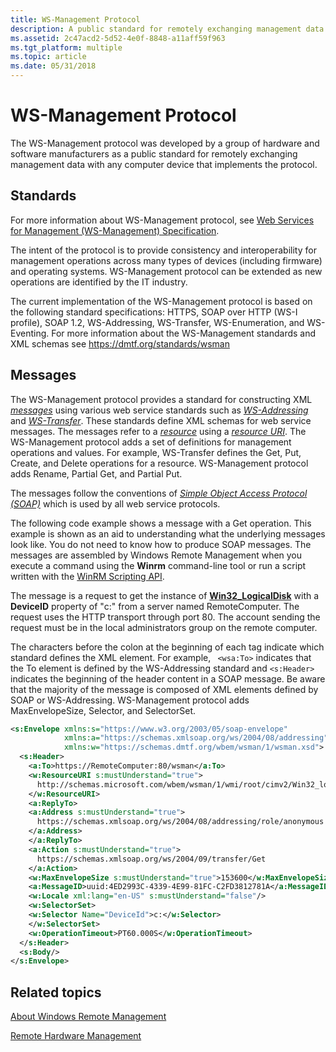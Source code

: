```yaml
---
title: WS-Management Protocol
description: A public standard for remotely exchanging management data with any computer device that implements the protocol.
ms.assetid: 2c47acd2-5d52-4e0f-8848-a11aff59f963
ms.tgt_platform: multiple
ms.topic: article
ms.date: 05/31/2018
---
```


# WS-Management Protocol

The WS-Management protocol was developed by a group of hardware and software manufacturers as a public standard for remotely exchanging management data with any computer device that implements the protocol.

## Standards

For more information about WS-Management protocol, see [Web Services for Management (WS-Management) Specification](https://dmtf.org/sites/default/files/standards/documents/DSP0226_1.2.0.pdf).

The intent of the protocol is to provide consistency and interoperability for management operations across many types of devices (including firmware) and operating systems. WS-Management protocol can be extended as new operations are identified by the IT industry.

The current implementation of the WS-Management protocol is based on the following standard specifications: HTTPS, SOAP over HTTP (WS-I profile), SOAP 1.2, WS-Addressing, WS-Transfer, WS-Enumeration, and WS-Eventing. For more information about the WS-Management standards and XML schemas see <https://dmtf.org/standards/wsman>

## Messages

The WS-Management protocol provides a standard for constructing XML [*messages*](windows-remote-management-glossary.md) using various web service standards such as [*WS-Addressing*](windows-remote-management-glossary.md) and [*WS-Transfer*](windows-remote-management-glossary.md). These standards define XML schemas for web service messages. The messages refer to a [*resource*](windows-remote-management-glossary.md) using a [*resource URI*](windows-remote-management-glossary.md). The WS-Management protocol adds a set of definitions for management operations and values. For example, WS-Transfer defines the Get, Put, Create, and Delete operations for a resource. WS-Management protocol adds Rename, Partial Get, and Partial Put.

The messages follow the conventions of [*Simple Object Access Protocol (SOAP)*](windows-remote-management-glossary.md) which is used by all web service protocols.

The following code example shows a message with a Get operation. This example is shown as an aid to understanding what the underlying messages look like. You do not need to know how to produce SOAP messages. The messages are assembled by Windows Remote Management when you execute a command using the **Winrm** command-line tool or run a script written with the [WinRM Scripting API](winrm-scripting-api.md).

The message is a request to get the instance of [**Win32\_LogicalDisk**](https://docs.microsoft.com/windows/desktop/CIMWin32Prov/win32-logicaldisk) with a **DeviceID** property of "c:" from a server named RemoteComputer. The request uses the HTTP transport through port 80. The account sending the request must be in the local administrators group on the remote computer.

The characters before the colon at the beginning of each tag indicate which standard defines the XML element. For example, ` <wsa:To>` indicates that the To element is defined by the WS-Addressing standard and `<s:Header>` indicates the beginning of the header content in a SOAP message. Be aware that the majority of the message is composed of XML elements defined by SOAP or WS-Addressing. WS-Management protocol adds MaxEnvelopeSize, Selector, and SelectorSet.


```XML
<s:Envelope xmlns:s="https://www.w3.org/2003/05/soap-envelope" 
            xmlns:a="https://schemas.xmlsoap.org/ws/2004/08/addressing" 
            xmlns:w="https://schemas.dmtf.org/wbem/wsman/1/wsman.xsd">
  <s:Header>
    <a:To>https://RemoteComputer:80/wsman</a:To> 
    <w:ResourceURI s:mustUnderstand="true">
      http://schemas.microsoft.com/wbem/wsman/1/wmi/root/cimv2/Win32_logicaldisk
    </w:ResourceURI> 
    <a:ReplyTo>
    <a:Address s:mustUnderstand="true">
      https://schemas.xmlsoap.org/ws/2004/08/addressing/role/anonymous
    </a:Address> 
    </a:ReplyTo>
    <a:Action s:mustUnderstand="true">
      https://schemas.xmlsoap.org/ws/2004/09/transfer/Get
    </a:Action> 
    <w:MaxEnvelopeSize s:mustUnderstand="true">153600</w:MaxEnvelopeSize> 
    <a:MessageID>uuid:4ED2993C-4339-4E99-81FC-C2FD3812781A</a:MessageID> 
    <w:Locale xml:lang="en-US" s:mustUnderstand="false"/> 
    <w:SelectorSet>
    <w:Selector Name="DeviceId">c:</w:Selector> 
    </w:SelectorSet>
    <w:OperationTimeout>PT60.000S</w:OperationTimeout> 
  </s:Header>
  <s:Body/> 
</s:Envelope>
```



## Related topics

<dl> <dt>

[About Windows Remote Management](about-windows-remote-management.md)
</dt> <dt>

[Remote Hardware Management](remote-hardware-management.md)
</dt> </dl>

 

 




